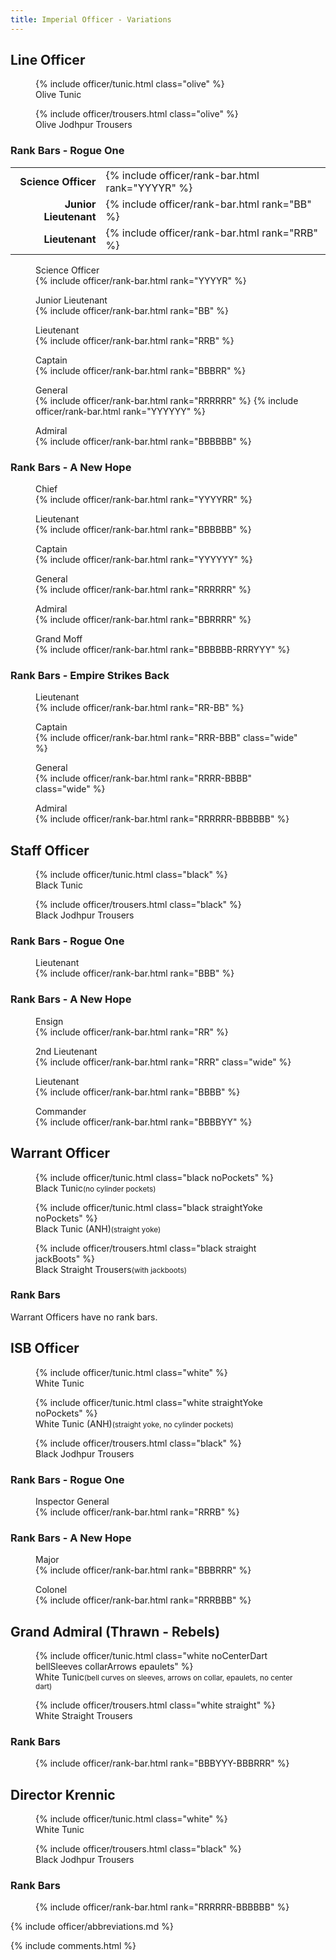 ```yaml
---
title: Imperial Officer - Variations
---
```


<link rel="stylesheet" type="text/css" href="{{ '/assets/css/imperial-officer.css?v=' | append: site.github.build_revision | relative_url }}" />

## Line Officer
<figure>
	{% include officer/tunic.html class="olive" %}
	<figcaption>Olive Tunic</figcaption>
</figure>
<figure>
	{% include officer/trousers.html class="olive" %}
	<figcaption>Olive Jodhpur Trousers</figcaption>
</figure>

### Rank Bars - Rogue One

|   |   |
|--:|:--|
| **Science Officer** | {% include officer/rank-bar.html rank="YYYYR" %} |
| **Junior Lieutenant** | {% include officer/rank-bar.html rank="BB" %} |
| **Lieutenant** | {% include officer/rank-bar.html rank="RRB" %} |

<figure>
	<figcaption>Science Officer</figcaption>
	{% include officer/rank-bar.html rank="YYYYR" %}
</figure>
<figure>
	<figcaption>Junior Lieutenant</figcaption>
	{% include officer/rank-bar.html rank="BB" %}
</figure>
<figure>
	<figcaption>Lieutenant</figcaption>
	{% include officer/rank-bar.html rank="RRB" %}
</figure>
<figure>
	<figcaption>Captain</figcaption>
	{% include officer/rank-bar.html rank="BBBRR" %}
</figure>
<figure>
	<figcaption>General</figcaption>
	{% include officer/rank-bar.html rank="RRRRRR" %}
	{% include officer/rank-bar.html rank="YYYYYY" %}
</figure>
<figure>
	<figcaption>Admiral</figcaption>
	{% include officer/rank-bar.html rank="BBBBBB" %}
</figure>

### Rank Bars - A New Hope
<figure>
	<figcaption>Chief</figcaption>
	{% include officer/rank-bar.html rank="YYYYRR" %}
</figure>
<figure>
	<figcaption>Lieutenant</figcaption>
	{% include officer/rank-bar.html rank="BBBBBB" %}
</figure>
<figure>
	<figcaption>Captain</figcaption>
	{% include officer/rank-bar.html rank="YYYYYY" %}
</figure>
<figure>
	<figcaption>General</figcaption>
	{% include officer/rank-bar.html rank="RRRRRR" %}
</figure>
<figure>
	<figcaption>Admiral</figcaption>
	{% include officer/rank-bar.html rank="BBRRRR" %}
</figure>
<figure>
	<figcaption>Grand Moff</figcaption>
	{% include officer/rank-bar.html rank="BBBBBB-RRRYYY" %}
</figure>

### Rank Bars - Empire Strikes Back
<figure>
	<figcaption>Lieutenant</figcaption>
	{% include officer/rank-bar.html rank="RR-BB" %}
</figure>
<figure>
	<figcaption>Captain</figcaption>
	{% include officer/rank-bar.html rank="RRR-BBB" class="wide" %}
</figure>
<figure>
	<figcaption>General</figcaption>
	{% include officer/rank-bar.html rank="RRRR-BBBB" class="wide" %}
</figure>
<figure>
	<figcaption>Admiral</figcaption>
	{% include officer/rank-bar.html rank="RRRRRR-BBBBBB" %}
</figure>

## Staff Officer
<figure>
	{% include officer/tunic.html class="black" %}
	<figcaption>Black Tunic</figcaption>
</figure>
<figure>
	{% include officer/trousers.html class="black" %}
	<figcaption>Black Jodhpur Trousers</figcaption>
</figure>

### Rank Bars - Rogue One
<figure>
	<figcaption>Lieutenant</figcaption>
	{% include officer/rank-bar.html rank="BBB" %}
</figure>

### Rank Bars - A New Hope
<figure>
	<figcaption>Ensign</figcaption>
	{% include officer/rank-bar.html rank="RR" %}
</figure>
<figure>
	<figcaption>2nd Lieutenant</figcaption>
	{% include officer/rank-bar.html rank="RRR" class="wide" %}
</figure>
<figure>
	<figcaption>Lieutenant</figcaption>
	{% include officer/rank-bar.html rank="BBBB" %}
</figure>
<figure>
	<figcaption>Commander</figcaption>
	{% include officer/rank-bar.html rank="BBBBYY" %}
</figure>

## Warrant Officer
<figure>
	{% include officer/tunic.html class="black noPockets" %}
	<figcaption>Black Tunic<small>(no cylinder pockets)</small></figcaption>
</figure>
<figure>
	{% include officer/tunic.html class="black straightYoke noPockets" %}
	<figcaption>Black Tunic (ANH)<small>(straight yoke)</small></figcaption>
</figure>
<figure>
	{% include officer/trousers.html class="black straight jackBoots" %}
	<figcaption>Black Straight Trousers<small>(with jackboots)</small></figcaption>
</figure>

### Rank Bars
Warrant Officers have no rank bars.

## ISB Officer
<figure>
	{% include officer/tunic.html class="white" %}
	<figcaption>White Tunic</figcaption>
</figure>
<figure>
	{% include officer/tunic.html class="white straightYoke noPockets" %}
	<figcaption>White Tunic (ANH)<small>(straight yoke,<wbr/> no cylinder pockets)</small></figcaption>
</figure>
<figure>
	{% include officer/trousers.html class="black" %}
	<figcaption>Black Jodhpur Trousers</figcaption>
</figure>

### Rank Bars - Rogue One
<figure>
	<figcaption>Inspector General</figcaption>
	{% include officer/rank-bar.html rank="RRRB" %}
</figure>

### Rank Bars - A New Hope
<figure>
	<figcaption>Major</figcaption>
	{% include officer/rank-bar.html rank="BBBRRR" %}
</figure>
<figure>
	<figcaption>Colonel</figcaption>
	{% include officer/rank-bar.html rank="RRRBBB" %}
</figure>

## Grand Admiral (Thrawn - Rebels)
<figure>
	{% include officer/tunic.html class="white noCenterDart bellSleeves collarArrows epaulets" %}
	<figcaption>White Tunic<small>(bell curves on sleeves,<wbr/> arrows on collar,<wbr/> epaulets,<wbr/> no center dart)</small></figcaption>
</figure>
<figure>
	{% include officer/trousers.html class="white straight" %}
	<figcaption>White Straight Trousers</figcaption>
</figure>

### Rank Bars
<figure>
	{% include officer/rank-bar.html rank="BBBYYY-BBBRRR" %}
</figure>

## Director Krennic
<figure>
	{% include officer/tunic.html class="white" %}
	<figcaption>White Tunic</figcaption>
</figure>
<figure>
	{% include officer/trousers.html class="black" %}
	<figcaption>Black Jodhpur Trousers</figcaption>
</figure>

### Rank Bars
<figure>
	{% include officer/rank-bar.html rank="RRRRRR-BBBBBB" %}
</figure>

{% include officer/abbreviations.md %}

{% include comments.html %}
